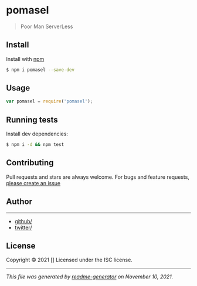 # pomasel

> Poor Man ServerLess

## Install

Install with [npm](https://www.npmjs.com/)

```sh
$ npm i pomasel --save-dev
```

## Usage

```js
var pomasel = require('pomasel');
```

## Running tests

Install dev dependencies:

```sh
$ npm i -d && npm test
```

## Contributing

Pull requests and stars are always welcome. For bugs and feature requests, [please create an issue](https://github.com/CoMfUcIoS/PoMaSeL/issues)

## Author

***

* [github/](https://github.com/)
* [twitter/](http://twitter.com/)

## License

Copyright © 2021 []
Licensed under the ISC license.

***

_This file was generated by [readme-generator](https://github.com/jonschlinkert/readme-generator) on November 10, 2021._
